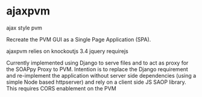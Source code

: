 ajaxpvm
=======

ajax style pvm

Recreate the PVM GUI as a Single Page Application (SPA).

ajaxpvm relies on 
knockoutjs 3.4
jquery
requirejs

Currently implemented using Django to serve files and to act as proxy for the SOAPpy Proxy to PVM.
Intention is to replace the Django requirement and re-implement the application without server side dependencies (using a simple Node based httpserver) and rely on a client side JS SAOP library.  This requires CORS enablement on the PVM
